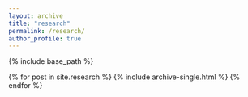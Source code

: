 ```yaml
---
layout: archive
title: "research"
permalink: /research/
author_profile: true
---
```


{% include base_path %}


{% for post in site.research %}
  {% include archive-single.html %}
{% endfor %}
